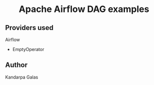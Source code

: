 <h1 align="center">Apache Airflow DAG examples</h1>

## Providers used

Airflow
- EmptyOperator
<!-- - BashOperator
- PythonOperator

Amazon
- S3KeySensor
- S3CopyObjectOperator
- S3DeleteObjectsOperator

Docker -->
<!-- - DockerOperator -->

## Author

Kandarpa Galas
